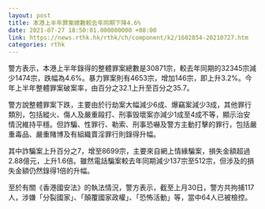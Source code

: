 ```yaml
---
layout: post
title: 本港上半年罪案總數較去年同期下降4.6%　　　　
date: 2021-07-27 18:50:01.000000000 +08:00
link: https://news.rthk.hk/rthk/ch/component/k2/1602854-20210727.htm
categories: rthk
---
```


警方表示，本港上半年錄得的整體罪案總數是30871宗，較去年同期的32345宗減少1474宗，跌幅為4.6%。暴力罪案則有4653宗，增加146宗，即上升3.2%。今年上半年整體罪案破案率，由百分之32.1上升至百分之35.7。

警方說整體罪案下跌，主要由於行劫案大幅減少6成、爆竊案減少3成，其他罪行類別，包括縱火、傷人及嚴重毆打、刑事毁壞案亦減少1成至4成不等，顯示治安情況維持平穩。但詐騙、性罪行、勒索、刑事恐嚇及警方主動打擊的罪行，包括嚴重毒品、嚴重賭博及有組織賣淫罪行則錄得升幅。

其中詐騙案上升百分之7，增至8699宗，主要來自網上情緣騙案，損失金額超過2.88億元，上升1.6倍。雖然電話騙案較去年同期減少137宗至512宗，但涉及的損失金額仍然錄得1倍的升幅。

至於有關《香港國安法》的執法情況，警方表示，截至上月30日，警方共拘捕117人，涉嫌「分裂國家」、「顛覆國家政權」、「恐怖活動」等，當中64人已被檢控。
